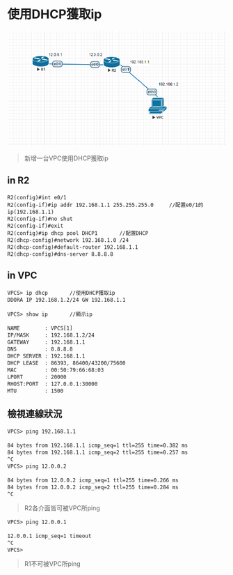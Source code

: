 # 使用DHCP獲取ip
![](https://github.com/oxolll/Linux/blob/%E8%A8%88%E7%AE%97%E6%A9%9F%E7%B6%B2%E8%B7%AF/%E5%AF%A6%E4%BD%9C%E6%B8%AC%E8%A9%A6/dhcp.png)
> 新增一台VPC使用DHCP獲取ip

## in R2
```
R2(config)#int e0/1
R2(config-if)#ip addr 192.168.1.1 255.255.255.0     //配置e0/1的ip(192.168.1.1)
R2(config-if)#no shut
R2(config-if)#exit
R2(config)#ip dhcp pool DHCP1       //配置DHCP
R2(dhcp-config)#network 192.168.1.0 /24
R2(dhcp-config)#default-router 192.168.1.1
R2(dhcp-config)#dns-server 8.8.8.8

```
## in VPC
```
VPCS> ip dhcp       //使用DHCP獲取ip
DDORA IP 192.168.1.2/24 GW 192.168.1.1

VPCS> show ip       //顯示ip

NAME        : VPCS[1]
IP/MASK     : 192.168.1.2/24
GATEWAY     : 192.168.1.1
DNS         : 8.8.8.8
DHCP SERVER : 192.168.1.1
DHCP LEASE  : 86393, 86400/43200/75600
MAC         : 00:50:79:66:68:03
LPORT       : 20000
RHOST:PORT  : 127.0.0.1:30000
MTU         : 1500

```
## 檢視連線狀況
```
VPCS> ping 192.168.1.1      

84 bytes from 192.168.1.1 icmp_seq=1 ttl=255 time=0.382 ms
84 bytes from 192.168.1.1 icmp_seq=2 ttl=255 time=0.257 ms
^C
VPCS> ping 12.0.0.2

84 bytes from 12.0.0.2 icmp_seq=1 ttl=255 time=0.266 ms
84 bytes from 12.0.0.2 icmp_seq=2 ttl=255 time=0.284 ms
^C
```
> R2各介面皆可被VPC所ping
```
VPCS> ping 12.0.0.1

12.0.0.1 icmp_seq=1 timeout
^C
VPCS>
```
> R1不可被VPC所ping